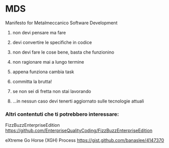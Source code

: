 # MDS
Manifesto for Metalmeccanico Software Development

1. non devi pensare ma fare
2. devi convertire le specifiche in codice
3. non devi fare le cose bene, basta che funzionino
4. non ragionare mai a lungo termine
5. appena funziona cambia task
6. committa la brutta!
7. se non sei di fretta non stai lavorando

10. ...in nessun caso devi tenerti aggiornato sulle tecnologie attuali



### Altri contentuti che ti potrebbero interessare:

FizzBuzzEnterpriseEdition
https://github.com/EnterpriseQualityCoding/FizzBuzzEnterpriseEdition

eXtreme Go Horse (XGH) Process
https://gist.github.com/banaslee/4147370
